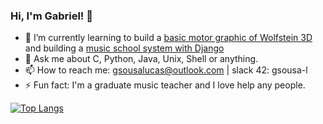 ### Hi, I'm Gabriel! 👋

- 🌱 I’m currently learning to build a [basic motor graphic of Wolfstein 3D](https://github.com/gabrielsl96/cub3d) and building a [music school system with Django](https://github.com/gabrielsl96/sistemaescolademusica)
- 💬 Ask me about C, Python, Java, Unix, Shell or anything.
- 📫 How to reach me: [gsousalucas@outlook.com](mailto:gsousalucas@outlook.com) | slack 42: gsousa-l
- ⚡ Fun fact: I'm a graduate music teacher and I love help any people.

[![Top Langs](https://github-readme-stats.vercel.app/api/top-langs/?username=gabrielsl96&layout=compact)](https://github.com/anuraghazra/github-readme-stats)
